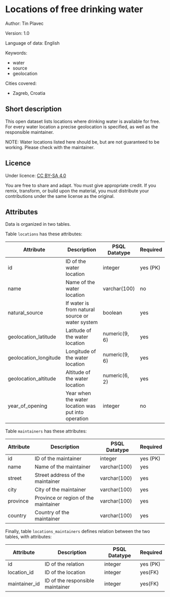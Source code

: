 # Locations of free drinking water

Author: Tin Plavec

Version: 1.0

Language of data: English

Keywords:
- water
- source
- geolocation

Cities covered:
- Zagreb, Croatia

## Short description

This open dataset lists locations where drinking water is available for free.
For every water location a precise geolocation is specified, as well as the responsible maintainer.

NOTE: Water locations listed here should be, but are not guaranteed to be working. Please check with the maintainer.

## Licence

Under licence: [CC BY-SA 4.0](https://creativecommons.org/licenses/by-sa/4.0/deed.en)

You are free to share and adapt.
You must give appropriate credit.
If you remix, transform, or build upon the material, you must distribute your contributions under the same license as the original.

## Attributes

Data is organized in two tables.

Table `locations` has these attributes:

| Attribute | Description | PSQL Datatype | Required |
| --- | --- | --- | --- |
| id | ID of the water location | integer | yes (PK) |
| name | Name of the water location | varchar(100) | no |
| natural_source | If water is from natural source or water system | boolean | yes |
| geolocation_latitude | Latitude of the water location | numeric(9, 6) | yes |
| geolocation_longitude | Longitude of the water location | numeric(9, 6) | yes |
| geolocation_altitude | Altitude of the water location | numeric(6, 2) | yes |
| year_of_opening | Year when the water location was put into operation | integer | no |

Table `maintainers` has these attributes:

| Attribute | Description | PSQL Datatype | Required |
| --- | --- | --- | --- |
| id | ID of the maintainer | integer | yes (PK) |
| name | Name of the maintainer | varchar(100) | yes |
| street | Street address of the maintainer | varchar(100) | yes |
| city | City of the maintainer | varchar(100) | yes |
| province | Province or region of the maintainer | varchar(100) | yes |
| country | Country of the maintainer | varchar(100) | yes |

Finally, table `locations_maintainers` defines relation between the two tables, with attributes:

| Attribute | Description | PSQL Datatype | Required |
| --- | --- | --- | --- |
| id | ID of the relation | integer | yes (PK) |
| location_id | ID of the location | integer | yes(FK) |
| maintainer_id | ID of the responsible maintainer | integer | yes(FK) |



